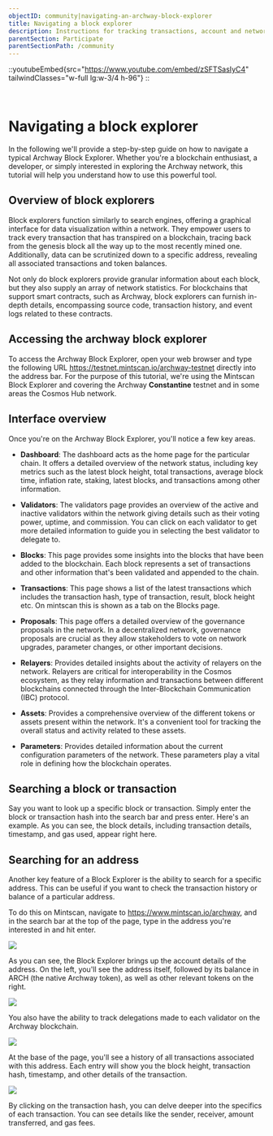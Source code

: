 ```yaml
---
objectID: community|navigating-an-archway-block-explorer
title: Navigating a block explorer
description: Instructions for tracking transactions, account and network activities
parentSection: Participate
parentSectionPath: /community
---
```


::youtubeEmbed{src="https://www.youtube.com/embed/zSFTSasIyC4" tailwindClasses="w-full lg:w-3/4 h-96"}
::

<br>

# Navigating a block explorer

In the following we'll provide a step-by-step guide on how to navigate a typical Archway Block Explorer. Whether you're a blockchain enthusiast, a developer, or simply interested in exploring the Archway network, this tutorial will help you understand how to use this powerful tool.


## Overview of block explorers

Block explorers function similarly to search engines, offering a graphical interface for data visualization within a network. They empower users to track every transaction that has transpired on a blockchain, tracing back from the genesis block all the way up to the most recently mined one. Additionally, data can be scrutinized down to a specific address, revealing all associated transactions and token balances.

Not only do block explorers provide granular information about each block, but they also supply an array of network statistics. For blockchains that support smart contracts, such as Archway, block explorers can furnish in-depth details, encompassing source code, transaction history, and event logs related to these contracts.


## Accessing the archway block explorer

To access the Archway Block Explorer, open your web browser and type the following URL https://testnet.mintscan.io/archway-testnet directly into the address bar. For the purpose of this tutorial, we're using the Mintscan Block Explorer and covering the Archway **Constantine** testnet and in some areas the Cosmos Hub network.

## Interface overview

Once you're on the Archway Block Explorer, you'll notice a few key areas.

- **Dashboard**: The dashboard acts as the home page for the particular chain. It offers a detailed overview of the network status, including key metrics such as the latest block height, total transactions, average block time, inflation rate, staking, latest blocks, and transactions among other information.

- **Validators**: The validators page provides an overview of the active and inactive validators within the network giving details such as their voting power, uptime, and commission. You can click on each validator to get more detailed information to guide you in selecting the best validator to delegate to.

- **Blocks**: This page provides some insights into the blocks that have been added to the blockchain. Each block represents a set of transactions and other information that's been validated and appended to the chain.

- **Transactions**: This page shows a list of the latest transactions which includes the transaction hash, type of transaction, result, block height etc. On mintscan this is shown as a tab on the Blocks page.

- **Proposals**: This page offers a detailed overview of the governance proposals in the network. In a decentralized network, governance proposals are crucial as they allow stakeholders to vote on network upgrades, parameter changes, or other important decisions.

- **Relayers**: Provides detailed insights about the activity of relayers on the network. Relayers are critical for interoperability in the Cosmos ecosystem, as they relay information and transactions between different blockchains connected through the Inter-Blockchain Communication (IBC) protocol.

- **Assets**: Provides a comprehensive overview of the different tokens or assets present within the network. It's a convenient tool for tracking the overall status and activity related to these assets.

- **Parameters**: Provides detailed information about the current configuration parameters of the network. These parameters play a vital role in defining how the blockchain operates.

## Searching a block or transaction

Say you want to look up a specific block or transaction. Simply enter the block or transaction hash into the search bar and press enter. Here's an example. As you can see, the block details, including transaction details, timestamp, and gas used, appear right here.

## Searching for an address

Another key feature of a Block Explorer is the ability to search for a specific address. This can be useful if you want to check the transaction history or balance of a particular address.

To do this on Mintscan, navigate to https://www.mintscan.io/archway, and in the search bar at the top of the page, type in the address you're interested in and hit enter.

![](/images/docs/mintscan/mintscan-search-address.png)

As you can see, the Block Explorer brings up the account details of the address. On the left, you'll see the address itself, followed by its balance in ARCH (the native Archway token), as well as other relevant tokens on the right.

![](/images/docs/mintscan/mintscan-available-balance.png)

You also have the ability to track delegations made to each validator on the Archway blockchain.

![](/images/docs/mintscan/mintscan-delegations.png)

At the base of the page, you'll see a history of all transactions associated with this address. Each entry will show you the block height, transaction hash, timestamp, and other details of the transaction.

![](/images/docs/mintscan/mintscan-transactions.png)

By clicking on the transaction hash, you can delve deeper into the specifics of each transaction. You can see details like the sender, receiver, amount transferred, and gas fees.